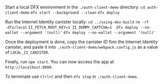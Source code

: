 Start a local DFX environment in the `./auth-client-demo` directory:
`cd auth-client-demo`
`dfx start --background --clean`
`dfx deploy`

Run the Internet Identity canister locally:
`cd ../using-dev-build`
`rm -rf .dfx/local`
`II_FETCH_ROOT_KEY=1 II_DUMMY_CAPTCHA=1  dfx deploy --no-wallet --argument '(null)'`
`dfx deploy --no-wallet --argument '(null)'`

Once the deployment is done, copy the canister ID fom the Internet Identity canister, and paste it into `./auth-client-demo/webpack.config.js` as a value of `LOCAL_II_CANISTER`.

Finally, run `npm start`. You can now access the app at `http://localhost:8080`.

To terminate use `Ctrl+C` and then `dfx stop` in `./auth-client-demo`.